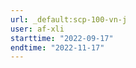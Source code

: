 ```yaml
---
url: _default:scp-100-vn-j
user: af-xli
starttime: "2022-09-17"
endtime: "2022-11-17"
---
```

<reserve />